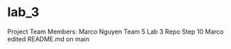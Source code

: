 # lab_3
Project Team Members: Marco Nguyen
Team 5 Lab 3 Repo
Step 10 Marco edited README.md on main

